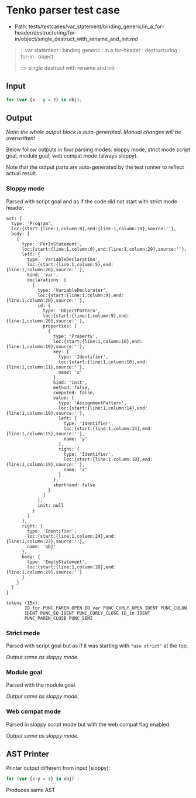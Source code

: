 # Tenko parser test case

- Path: tests/testcases/var_statement/binding_generic/in_a_for-header/destructuring/for-in/object/single_destruct_with_rename_and_init.md

> :: var statement : binding generic : in a for-header : destructuring : for-in : object
>
> ::> single destruct with rename and init

## Input

`````js
for (var {x : y = z} in obj);
`````

## Output

_Note: the whole output block is auto-generated. Manual changes will be overwritten!_

Below follow outputs in four parsing modes: sloppy mode, strict mode script goal, module goal, web compat mode (always sloppy).

Note that the output parts are auto-generated by the test runner to reflect actual result.

### Sloppy mode

Parsed with script goal and as if the code did not start with strict mode header.

`````
ast: {
  type: 'Program',
  loc:{start:{line:1,column:0},end:{line:1,column:29},source:''},
  body: [
    {
      type: 'ForInStatement',
      loc:{start:{line:1,column:0},end:{line:1,column:29},source:''},
      left: {
        type: 'VariableDeclaration',
        loc:{start:{line:1,column:5},end:{line:1,column:20},source:''},
        kind: 'var',
        declarations: [
          {
            type: 'VariableDeclarator',
            loc:{start:{line:1,column:9},end:{line:1,column:20},source:''},
            id: {
              type: 'ObjectPattern',
              loc:{start:{line:1,column:9},end:{line:1,column:20},source:''},
              properties: [
                {
                  type: 'Property',
                  loc:{start:{line:1,column:10},end:{line:1,column:19},source:''},
                  key: {
                    type: 'Identifier',
                    loc:{start:{line:1,column:10},end:{line:1,column:11},source:''},
                    name: 'x'
                  },
                  kind: 'init',
                  method: false,
                  computed: false,
                  value: {
                    type: 'AssignmentPattern',
                    loc:{start:{line:1,column:14},end:{line:1,column:19},source:''},
                    left: {
                      type: 'Identifier',
                      loc:{start:{line:1,column:14},end:{line:1,column:15},source:''},
                      name: 'y'
                    },
                    right: {
                      type: 'Identifier',
                      loc:{start:{line:1,column:18},end:{line:1,column:19},source:''},
                      name: 'z'
                    }
                  },
                  shorthand: false
                }
              ]
            },
            init: null
          }
        ]
      },
      right: {
        type: 'Identifier',
        loc:{start:{line:1,column:24},end:{line:1,column:27},source:''},
        name: 'obj'
      },
      body: {
        type: 'EmptyStatement',
        loc:{start:{line:1,column:28},end:{line:1,column:29},source:''}
      }
    }
  ]
}

tokens (15x):
       ID_for PUNC_PAREN_OPEN ID_var PUNC_CURLY_OPEN IDENT PUNC_COLON
       IDENT PUNC_EQ IDENT PUNC_CURLY_CLOSE ID_in IDENT
       PUNC_PAREN_CLOSE PUNC_SEMI
`````

### Strict mode

Parsed with script goal but as if it was starting with `"use strict"` at the top.

_Output same as sloppy mode._

### Module goal

Parsed with the module goal.

_Output same as sloppy mode._

### Web compat mode

Parsed in sloppy script mode but with the web compat flag enabled.

_Output same as sloppy mode._

## AST Printer

Printer output different from input [sloppy]:

````js
for (var {x:y = z} in obj) ;
````

Produces same AST
